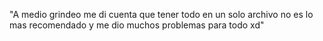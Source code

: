 "A medio grindeo me di cuenta que tener todo en un solo archivo no es lo mas recomendado y me dio muchos problemas para todo xd" 
